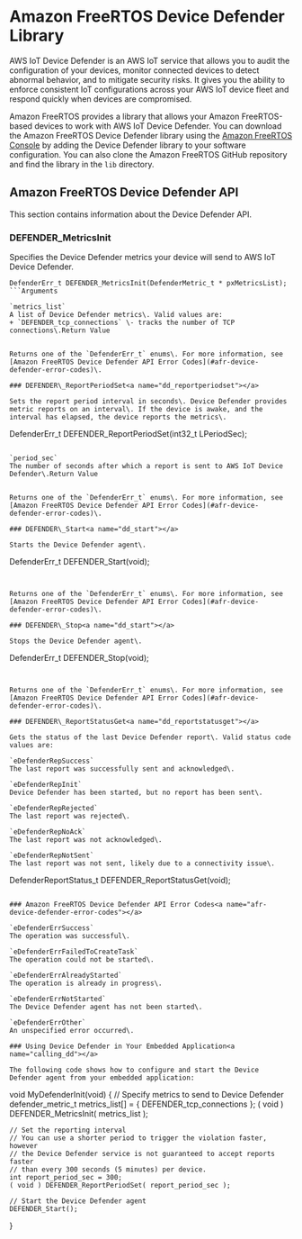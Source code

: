 # Amazon FreeRTOS Device Defender Library<a name="afr-device-defender-library"></a>

AWS IoT Device Defender is an AWS IoT service that allows you to audit the configuration of your devices, monitor connected devices to detect abnormal behavior, and to mitigate security risks\. It gives you the ability to enforce consistent IoT configurations across your AWS IoT device fleet and respond quickly when devices are compromised\.

Amazon FreeRTOS provides a library that allows your Amazon FreeRTOS\-based devices to work with AWS IoT Device Defender\. You can download the Amazon FreeRTOS Device Defender library using the [Amazon FreeRTOS Console](http://console.aws.amazon.com/freertos) by adding the Device Defender library to your software configuration\. You can also clone the Amazon FreeRTOS GitHub repository and find the library in the `lib` directory\.

## Amazon FreeRTOS Device Defender API<a name="afr-device-defender-api"></a>

This section contains information about the Device Defender API\.

### DEFENDER\_MetricsInit<a name="dd_metrics_init"></a>

Specifies the Device Defender metrics your device will send to AWS IoT Device Defender\.

```
DefenderErr_t DEFENDER_MetricsInit(DefenderMetric_t * pxMetricsList);
```Arguments

`metrics_list`  
A list of Device Defender metrics\. Valid values are:  
+ `DEFENDER_tcp_connections` \- tracks the number of TCP connections\.Return Value

  
Returns one of the `DefenderErr_t` enums\. For more information, see [Amazon FreeRTOS Device Defender API Error Codes](#afr-device-defender-error-codes)\.

### DEFENDER\_ReportPeriodSet<a name="dd_reportperiodset"></a>

Sets the report period interval in seconds\. Device Defender provides metric reports on an interval\. If the device is awake, and the interval has elapsed, the device reports the metrics\.

```
DefenderErr_t DEFENDER_ReportPeriodSet(int32_t LPeriodSec);
```Arguments

`period_sec`  
The number of seconds after which a report is sent to AWS IoT Device Defender\.Return Value

  
Returns one of the `DefenderErr_t` enums\. For more information, see [Amazon FreeRTOS Device Defender API Error Codes](#afr-device-defender-error-codes)\.

### DEFENDER\_Start<a name="dd_start"></a>

Starts the Device Defender agent\.

```
 DefenderErr_t DEFENDER_Start(void);
```Return Value

  
Returns one of the `DefenderErr_t` enums\. For more information, see [Amazon FreeRTOS Device Defender API Error Codes](#afr-device-defender-error-codes)\.

### DEFENDER\_Stop<a name="dd_start"></a>

Stops the Device Defender agent\.

```
DefenderErr_t DEFENDER_Stop(void);
```Return Value

  
Returns one of the `DefenderErr_t` enums\. For more information, see [Amazon FreeRTOS Device Defender API Error Codes](#afr-device-defender-error-codes)\.

### DEFENDER\_ReportStatusGet<a name="dd_reportstatusget"></a>

Gets the status of the last Device Defender report\. Valid status code values are:

`eDefenderRepSuccess`  
The last report was successfully sent and acknowledged\.

`eDefenderRepInit`  
Device Defender has been started, but no report has been sent\.

`eDefenderRepRejected`  
The last report was rejected\.

`eDefenderRepNoAck`  
The last report was not acknowledged\.

`eDefenderRepNotSent`  
The last report was not sent, likely due to a connectivity issue\.

```
DefenderReportStatus_t DEFENDER_ReportStatusGet(void);
```

### Amazon FreeRTOS Device Defender API Error Codes<a name="afr-device-defender-error-codes"></a>

`eDefenderErrSuccess`  
The operation was successful\.

`eDefenderErrFailedToCreateTask`  
The operation could not be started\.

`eDefenderErrAlreadyStarted`  
The operation is already in progress\.

`eDefenderErrNotStarted`  
The Device Defender agent has not been started\.

`eDefenderErrOther`  
An unspecified error occurred\.

### Using Device Defender in Your Embedded Application<a name="calling_dd"></a>

The following code shows how to configure and start the Device Defender agent from your embedded application:

```
void MyDefenderInit(void)
{
	// Specify metrics to send to Device Defender
    defender_metric_t metrics_list[] = {
        DEFENDER_tcp_connections
    };
    ( void ) DEFENDER_MetricsInit( metrics_list );
 
 	// Set the reporting interval
 	// You can use a shorter period to trigger the violation faster, however 
 	// the Device Defender service is not guaranteed to accept reports faster 
 	// than every 300 seconds (5 minutes) per device.
    int report_period_sec = 300;
    ( void ) DEFENDER_ReportPeriodSet( report_period_sec );
 
 	// Start the Device Defender agent
    DEFENDER_Start();
}
```